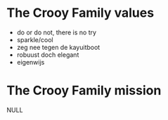# The Crooy Family values

- do or do not, there is no try
- sparkle/cool
- zeg nee tegen de kayuitboot
- robuust doch elegant
- eigenwijs

# The Crooy Family mission

NULL
